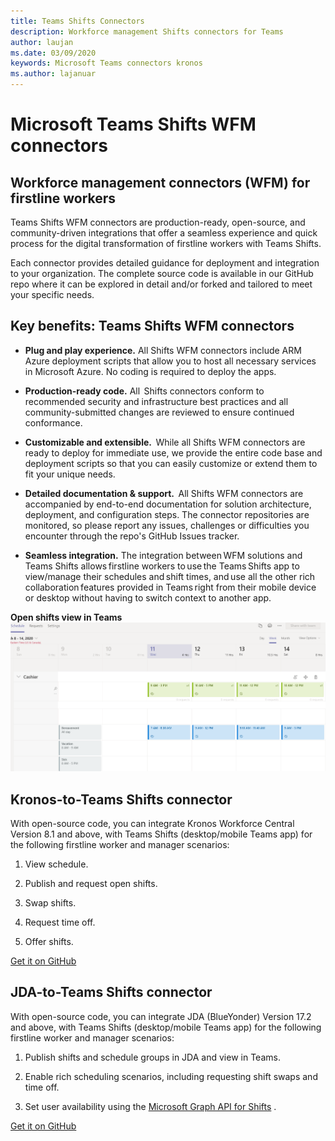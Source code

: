 ```yaml
---
title: Teams Shifts Connectors
description: Workforce management Shifts connectors for Teams
author: laujan
ms.date: 03/09/2020
keywords: Microsoft Teams connectors kronos
ms.author: lajanuar
---
```


# Microsoft Teams Shifts WFM connectors  

## Workforce management connectors (WFM) for firstline workers 

Teams Shifts WFM connectors are production-ready, open-source, and community-driven integrations that offer a seamless experience and quick process for the digital transformation of firstline workers with Teams Shifts. 

Each connector provides detailed guidance for deployment and integration to your organization. The complete source code is available in our GitHub repo where it can be explored in detail and/or forked and tailored to meet your specific needs.

## Key benefits: Teams Shifts WFM connectors

* **Plug and play experience.** All Shifts WFM connectors include ARM Azure deployment scripts that allow you to host all necessary services in Microsoft Azure. No coding is required to deploy the apps.

* **Production-ready code.** All  Shifts connectors conform to recommended security and infrastructure best practices and all community-submitted changes are reviewed to ensure continued conformance.

* **Customizable and extensible.**  While all Shifts WFM connectors are ready to deploy for immediate use, we provide the entire code base and deployment scripts so that you can easily customize or extend them to fit your unique needs.

* **Detailed documentation & support.**  All Shifts WFM connectors are accompanied by end-to-end documentation for solution architecture, deployment, and configuration steps. The connector repositories are monitored, so please report any issues, challenges or difficulties you encounter through the repo's GitHub Issues tracker.

* **Seamless integration.** The integration between WFM solutions and Teams Shifts allows firstline workers to use the Teams Shifts app to view/manage their schedules and shift times, and use all the other rich collaboration features provided in Teams right from their mobile device or desktop without having to switch context to another app.

**Open shifts view in Teams**  
![Open shifts in Teams](../assets/images/teams-open-shifts-view.png)

## Kronos-to-Teams Shifts connector

With open-source code, you can integrate Kronos Workforce Central Version 8.1 and above, with Teams Shifts (desktop/mobile Teams app) for the following firstline worker and manager scenarios:

1. View schedule.

1. Publish and request open shifts.

1. Swap shifts.

1. Request time off.

1. Offer shifts.

[Get it on GitHub]( https://aka.ms/KronosShiftsConnector)

## JDA-to-Teams Shifts connector

With open-source code, you can integrate JDA (BlueYonder) Version 17.2 and above, with Teams Shifts (desktop/mobile Teams app) for the following firstline worker and manager scenarios:

1. Publish shifts and schedule groups in JDA and view in Teams.

1. Enable rich scheduling scenarios, including requesting shift swaps and time off.

1. Set  user availability using the [Microsoft Graph API for Shifts](/graph/api/resources/shift?view=graph-rest-beta) .

[Get it on GitHub](https://aka.ms/JDAShiftsConnector)</br></br>
